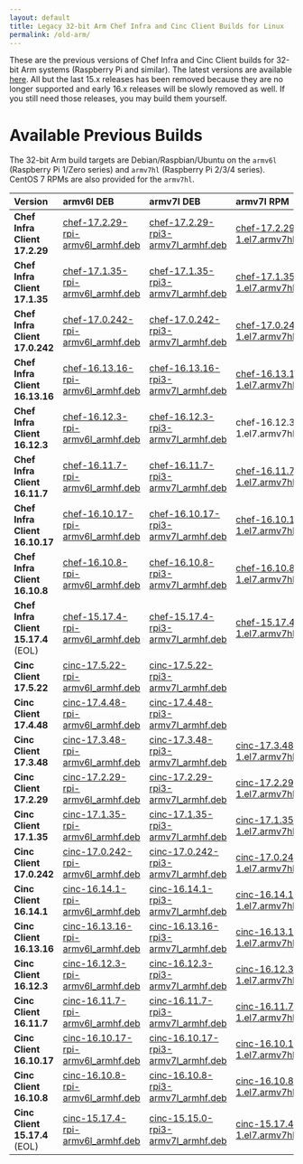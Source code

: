 ```yaml
---
layout: default
title: Legacy 32-bit Arm Chef Infra and Cinc Client Builds for Linux
permalink: /old-arm/
---
```


These are the previous versions of Chef Infra and Cinc Client builds for 32-bit Arm systems (Raspberry Pi and similar). The latest versions are available [here](/arm/). All but the last 15.x releases has been removed because they are no longer supported and early 16.x releases will be slowly removed as well. If you still need those releases, you may build them yourself.

# Available Previous Builds

The 32-bit Arm build targets are Debian/Raspbian/Ubuntu on the `armv6l` (Raspberry Pi 1/Zero series) and `armv7hl` (Raspberry Pi 2/3/4 series). CentOS 7 RPMs are also provided for the `armv7hl`.

| Version | armv6l DEB | armv7l DEB | armv7l RPM |
|:-|:-|:-|:-|
| **Chef Infra Client 17.2.29** | [chef-17.2.29-rpi-armv6l_armhf.deb](https://www.dropbox.com/s/c2c8pmsuyy96a3s/chef-17.2.29-rpi-armv6l_armhf.deb?raw=1) | [chef-17.2.29-rpi3-armv7l_armhf.deb]() | [chef-17.2.29-1.el7.armv7hl.rpm](https://www.dropbox.com/s/7nsnjifw90o3xmb/chef-17.2.29-1.el7.armv7hl.rpm?raw=1) | [chef-17.1.35-armel.deb](https://www.dropbox.com/s/7sj993b225lmkja/chef-17.1.35-armel.deb?raw=1) |
| **Chef Infra Client 17.1.35** | [chef-17.1.35-rpi-armv6l_armhf.deb](https://www.dropbox.com/s/d2y9myqd3f0feiy/chef-17.1.35-rpi-armv6l_armhf.deb?raw=1) | [chef-17.1.35-rpi3-armv7l_armhf.deb](https://www.dropbox.com/s/5k1ctvtzdl2d05b/chef-17.1.35-rpi3-armv7l_armhf.deb?raw=1) | [chef-17.1.35-1.el7.armv7hl.rpm](https://www.dropbox.com/s/1whcsqq9c2g8qtr/chef-17.1.35-1.el7.armv7hl.rpm?raw=1) | [chef-17.1.35-armel.deb](https://www.dropbox.com/s/7sj993b225lmkja/chef-17.1.35-armel.deb?raw=1) |
| **Chef Infra Client 17.0.242** | [chef-17.0.242-rpi-armv6l_armhf.deb](https://www.dropbox.com/s/ezs2qj3a89ixqoh/chef-17.0.242-rpi-armv6l_armhf.deb?raw=1) | [chef-17.0.242-rpi3-armv7l_armhf.deb](https://www.dropbox.com/s/5for2s04kt7vikx/chef-17.0.242-rpi3-armv7l_armhf.deb?raw=1) | [chef-17.0.242-1.el7.armv7hl.rpm](https://www.dropbox.com/s/ut585zfmw7549f1/chef-17.0.242-1.el7.armv7hl.rpm?raw=1) |
| **Chef Infra Client 16.13.16** | [chef-16.13.16-rpi-armv6l_armhf.deb](https://www.dropbox.com/s/ci25b63z7vrvmgw/chef-16.13.16-rpi-armv6l_armhf.deb?raw=1) | [chef-16.13.16-rpi3-armv7l_armhf.deb](https://www.dropbox.com/s/ezr1kzbwcyomhln/chef-16.13.16-rpi3-armv7l_armhf.deb?raw=1) | [chef-16.13.16-1.el7.armv7hl.rpm](https://www.dropbox.com/s/it5m90k9k116rfi/chef-16.13.16-1.el7.armv7hl.rpm?raw=1) | [chef-16.11.7-armel.deb](https://www.dropbox.com/s/s1xzme01anxifp6/chef-16.11.7-armel.deb?raw=1) |
| **Chef Infra Client 16.12.3** | [chef-16.12.3-rpi-armv6l_armhf.deb](https://www.dropbox.com/s/h31edveb67xwxsz/chef-16.12.3-rpi-armv6l_armhf.deb?raw=1) | [chef-16.12.3-rpi3-armv7l_armhf.deb](https://www.dropbox.com/s/lxedu8ejaqwptpl/chef-16.12.3-rpi3-armv7l_armhf.deb?raw=1) | chef-16.12.3-1.el7.armv7hl.rpm | [chef-16.11.7-armel.deb](https://www.dropbox.com/s/s1xzme01anxifp6/chef-16.11.7-armel.deb?raw=1) |
| **Chef Infra Client 16.11.7** | [chef-16.11.7-rpi-armv6l_armhf.deb](https://www.dropbox.com/s/0el561edvzdrolc/chef-16.11.7-rpi-armv6l_armhf.deb?raw=1) | [chef-16.11.7-rpi3-armv7l_armhf.deb](https://www.dropbox.com/s/a2h2p332ii5x1kh/chef-16.11.7-rpi3-armv7l_armhf.deb?raw=1) | [chef-16.11.7-1.el7.armv7hl.rpm](https://www.dropbox.com/s/oygtq4etouun406/chef-16.11.7-1.el7.armv7hl.rpm?raw=1) | [chef-16.11.7-armel.deb](https://www.dropbox.com/s/s1xzme01anxifp6/chef-16.11.7-armel.deb?raw=1) |
| **Chef Infra Client 16.10.17** | [chef-16.10.17-rpi-armv6l_armhf.deb](https://www.dropbox.com/s/mp8bc3ooh6z3fgk/chef-16.10.17-rpi-armv6l_armhf.deb?raw=1) | [chef-16.10.17-rpi3-armv7l_armhf.deb](https://www.dropbox.com/s/r1lfwd7wfptw89t/chef-16.10.17-rpi3-armv7l_armhf.deb?raw=1) | [chef-16.10.17-1.el7.armv7hl.rpm](https://www.dropbox.com/s/vl6cl0i6qp3e7dk/chef-16.10.17-1.el7.armv7hl.rpm?raw=1) | [chef-16.10.17-armel.deb](https://www.dropbox.com/s/8xhng0wl4bq8tch/chef-16.10.17-armel.deb?raw=1) |
| **Chef Infra Client 16.10.8** | [chef-16.10.8-rpi-armv6l_armhf.deb](https://www.dropbox.com/s/da4qoqv47qrqjtd/chef-16.10.8-rpi-armv6l_armhf.deb?raw=1) | [chef-16.10.8-rpi3-armv7l_armhf.deb](https://www.dropbox.com/s/l1rw3agkvsrcqaw/chef-16.10.8-rpi3-armv7l_armhf.deb?raw=1) | [chef-16.10.8-1.el7.armv7hl.rpm](https://www.dropbox.com/s/rqhb6nf8tycm7a5/chef-16.10.8-1.el7.armv7hl.rpm?raw=1) | [chef-16.10.8-armel.deb](https://www.dropbox.com/s/6rlbko92fzzmrb6/chef-16.10.8-armel.deb?dl=0) |
| **Chef Infra Client 15.17.4** (EOL) | [chef-15.17.4-rpi-armv6l_armhf.deb](https://www.dropbox.com/s/hv2fcd46escud8u/chef-15.17.4-rpi-armv6l_armhf.deb?raw=1) | [chef-15.17.4-rpi3-armv7l_armhf.deb](https://www.dropbox.com/s/k8ml47nz2hcb8cg/chef-15.17.4-rpi3-armv7l_armhf.deb?raw=1) | [chef-15.17.4-1.el7.armv7hl.rpm](https://www.dropbox.com/s/3i0phr3e3mdwv0k/chef-15.17.4-1.el7.armv7hl.rpm?raw=1) |
| **Cinc Client 17.5.22** | [cinc-17.5.22-rpi-armv6l_armhf.deb](https://www.dropbox.com/s/lvkvuyxzaymh702/cinc-17.5.22-rpi-armv6l_armhf.deb?raw=1) | [cinc-17.5.22-rpi3-armv7l_armhf.deb](https://www.dropbox.com/s/vab5vqg1ondpx7z/cinc-17.5.22-rpi3-armv7l_armhf.deb?raw=1) | | |
| **Cinc Client 17.4.48** | [cinc-17.4.48-rpi-armv6l_armhf.deb](https://www.dropbox.com/s/tf3atupbkc0gc5q/cinc-17.4.48-rpi-armv6l_armhf.deb?raw=1) | [cinc-17.4.48-rpi3-armv7l_armhf.deb](https://www.dropbox.com/s/fso7rsiz57dzpe1/cinc-17.4.48-rpi3-armv7l_armhf.deb?raw=1) | | |
| **Cinc Client 17.3.48** | [cinc-17.3.48-rpi-armv6l_armhf.deb](https://www.dropbox.com/s/zgm35r1zq7vfxsd/cinc-17.3.48-rpi-armv6l_armhf.deb?raw=1) | [cinc-17.3.48-rpi3-armv7l_armhf.deb](https://www.dropbox.com/s/t07tpluba022x4b/cinc-17.3.48-rpi3-armv7l_armhf.deb?raw=1) | [cinc-17.3.48-1.el7.armv7hl.rpm](https://www.dropbox.com/s/hip8bvcac4v2851/cinc-17.3.48-1.el7.armv7hl.rpm?raw=1) | [cinc-17.1.35-armel.deb](https://www.dropbox.com/s/xw03x31lufgmjyc/cinc-17.1.35-armel.deb?raw=1) |
| **Cinc Client 17.2.29** | [cinc-17.2.29-rpi-armv6l_armhf.deb](https://www.dropbox.com/s/l4o9x9q8zfxcmg3/cinc-17.2.29-rpi-armv6l_armhf.deb?raw=1) | [cinc-17.2.29-rpi3-armv7l_armhf.deb]() | [cinc-17.2.29-1.el7.armv7hl.rpm](https://www.dropbox.com/s/h8wu3i3guk4k5zl/cinc-17.2.29-1.el7.armv7hl.rpm?raw=1) | [cinc-17.1.35-armel.deb](https://www.dropbox.com/s/xw03x31lufgmjyc/cinc-17.1.35-armel.deb?raw=1) |
| **Cinc Client 17.1.35** | [cinc-17.1.35-rpi-armv6l_armhf.deb](https://www.dropbox.com/s/nqyi4nta06ut7x8/cinc-17.1.35-rpi-armv6l_armhf.deb?raw=1) | [cinc-17.1.35-rpi3-armv7l_armhf.deb](https://www.dropbox.com/s/9toqfevbl1e8u52/cinc-17.1.35-rpi3-armv7l_armhf.deb?raw=1) | [cinc-17.1.35-1.el7.armv7hl.rpm](https://www.dropbox.com/s/j42ea4sve71z24a/cinc-17.1.35-1.el7.armv7hl.rpm?raw=1) | [cinc-17.1.35-armel.deb](https://www.dropbox.com/s/xw03x31lufgmjyc/cinc-17.1.35-armel.deb?raw=1) |
| **Cinc Client 17.0.242** | [cinc-17.0.242-rpi-armv6l_armhf.deb](https://www.dropbox.com/s/f0ftkur6gqg7596/cinc-17.0.242-rpi-armv6l_armhf.deb?raw=1) | [cinc-17.0.242-rpi3-armv7l_armhf.deb](https://www.dropbox.com/s/ljukk9nrwf2unah/cinc-17.0.242-rpi3-armv7l_armhf.deb?raw=1) | [cinc-17.0.242-1.el7.armv7hl.rpm](https://www.dropbox.com/s/o98czxca9r985ul/cinc-17.0.242-1.el7.armv7hl.rpm?raw=1) |
| **Cinc Client 16.14.1** | [cinc-16.14.1-rpi-armv6l_armhf.deb](https://www.dropbox.com/s/ewv7vx7ldc79nro/cinc-16.14.1-rpi-armv6l_armhf.deb?raw=1) | [cinc-16.14.1-rpi3-armv7l_armhf.deb](https://www.dropbox.com/s/ahrkdcghaohe7hy/cinc-16.14.1-rpi3-armv7l_armhf.deb?raw=1) | [cinc-16.14.1-1.el7.armv7hl.rpm](https://www.dropbox.com/s/qeljxls9u34q0sr/cinc-16.14.1-1.el7.armv7hl.rpm?raw=1) | |
| **Cinc Client 16.13.16** | [cinc-16.13.16-rpi-armv6l_armhf.deb](https://www.dropbox.com/s/dxcamk8e2fd9hdz/cinc-16.13.16-rpi-armv6l_armhf.deb?raw=1) | [cinc-16.13.16-rpi3-armv7l_armhf.deb](https://www.dropbox.com/s/lpkduf8onk2u1fz/cinc-16.13.16-rpi3-armv7l_armhf.deb?raw=1) | [cinc-16.13.16-1.el7.armv7hl.rpm](https://www.dropbox.com/s/ex6w44s437j106o/cinc-16.13.16-1.el7.armv7hl.rpm?raw=1) | [cinc-16.11.7-armel.deb](https://www.dropbox.com/s/ctqfkfowdy4o85k/cinc-16.11.7-armel.deb?raw=1) |
 **Cinc Client 16.12.3** | [cinc-16.12.3-rpi-armv6l_armhf.deb](https://www.dropbox.com/s/nokuzz593z5zamx/cinc-16.12.3-rpi-armv6l_armhf.deb?raw=1) | [cinc-16.12.3-rpi3-armv7l_armhf.deb](https://www.dropbox.com/s/8gkg9f0hvgx2k0f/cinc-16.12.3-rpi3-armv7l_armhf.deb?raw=1) | [cinc-16.12.3-1.el7.armv7hl.rpm](https://www.dropbox.com/s/u0gc6bka7lktefr/cinc-16.12.3-1.el7.armv7hl.rpm?raw=1) | [cinc-16.11.7-armel.deb](https://www.dropbox.com/s/ctqfkfowdy4o85k/cinc-16.11.7-armel.deb?raw=1) |
| **Cinc Client 16.11.7** | [cinc-16.11.7-rpi-armv6l_armhf.deb](https://www.dropbox.com/s/voke91ji4h06ba2/cinc-16.11.7-rpi-armv6l_armhf.deb?raw=1) | [cinc-16.11.7-rpi3-armv7l_armhf.deb](https://www.dropbox.com/s/5915ebsd95btkul/cinc-16.11.7-rpi3-armv7l_armhf.deb?raw=1) | [cinc-16.11.7-1.el7.armv7hl.rpm](https://www.dropbox.com/s/vcfbci1zr9qkiaz/cinc-16.11.7-1.el7.armv7hl.rpm?raw=1) | [cinc-16.11.7-armel.deb](https://www.dropbox.com/s/ctqfkfowdy4o85k/cinc-16.11.7-armel.deb?raw=1) |
| **Cinc Client 16.10.17** | [cinc-16.10.17-rpi-armv6l_armhf.deb](https://www.dropbox.com/s/zwovx01yxxr0anu/cinc-16.10.17-rpi-armv6l_armhf.deb?raw=1) | [cinc-16.10.17-rpi3-armv7l_armhf.deb](https://www.dropbox.com/s/9wxip7770u0dz98/cinc-16.10.17-rpi3-armv7l_armhf.deb?raw=1) | [cinc-16.10.17-1.el7.armv7hl.rpm](https://www.dropbox.com/s/nkddoggdpa1p1yf/cinc-16.10.17-1.el7.armv7hl.rpm?raw=1) | [cinc-16.10.17-armel.deb](https://www.dropbox.com/s/oel7ylfenvdth32/cinc-16.10.17-armel.deb?raw=1) |
| **Cinc Client 16.10.8** | [cinc-16.10.8-rpi-armv6l_armhf.deb](https://www.dropbox.com/s/blh3lgfd3opjoku/cinc-16.10.8-rpi-armv6l_armhf.deb?raw=1) | [cinc-16.10.8-rpi3-armv7l_armhf.deb](https://www.dropbox.com/s/d08xr2vv2324f38/cinc-16.10.8-rpi3-armv7l_armhf.deb?raw=1) | [cinc-16.10.8-1.el7.armv7hl.rpm](https://www.dropbox.com/s/ridy3co5x4h7oz9/cinc-16.10.8-1.el7.armv7hl.rpm?raw=1) | [cinc-16.10.8-armel.deb](https://www.dropbox.com/s/krpvnkfnusr9lyc/cinc-16.10.8-armel.deb?dl=0) |
| **Cinc Client 15.17.4** (EOL) | [cinc-15.17.4-rpi-armv6l_armhf.deb](https://www.dropbox.com/s/s5mrpvunxx1ethe/cinc-15.17.4-rpi-armv6l_armhf.deb?raw=1) | [cinc-15.15.0-rpi3-armv7l_armhf.deb](https://www.dropbox.com/s/pydw9zwztdhqow0/cinc-15.15.0-rpi3-armv7l_armhf.deb?raw=1) | [cinc-15.17.4-1.el7.armv7hl.rpm](https://www.dropbox.com/s/a8nrfus0e7klyg2/cinc-15.17.4-1.el7.armv7hl.rpm?raw=1) |
